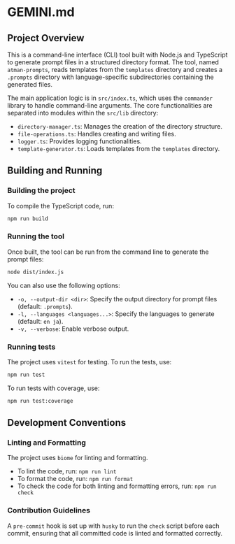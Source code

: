 # GEMINI.md

## Project Overview

This is a command-line interface (CLI) tool built with Node.js and TypeScript to generate prompt files in a structured directory format. The tool, named `atman-prompts`, reads templates from the `templates` directory and creates a `.prompts` directory with language-specific subdirectories containing the generated files.

The main application logic is in `src/index.ts`, which uses the `commander` library to handle command-line arguments. The core functionalities are separated into modules within the `src/lib` directory:

*   `directory-manager.ts`: Manages the creation of the directory structure.
*   `file-operations.ts`: Handles creating and writing files.
*   `logger.ts`: Provides logging functionalities.
*   `template-generator.ts`: Loads templates from the `templates` directory.

## Building and Running

### Building the project

To compile the TypeScript code, run:

```bash
npm run build
```

### Running the tool

Once built, the tool can be run from the command line to generate the prompt files:

```bash
node dist/index.js
```

You can also use the following options:

*   `-o, --output-dir <dir>`: Specify the output directory for prompt files (default: `.prompts`).
*   `-l, --languages <languages...>`: Specify the languages to generate (default: `en ja`).
*   `-v, --verbose`: Enable verbose output.

### Running tests

The project uses `vitest` for testing. To run the tests, use:

```bash
npm run test
```

To run tests with coverage, use:

```bash
npm run test:coverage
```

## Development Conventions

### Linting and Formatting

The project uses `biome` for linting and formatting.

*   To lint the code, run: `npm run lint`
*   To format the code, run: `npm run format`
*   To check the code for both linting and formatting errors, run: `npm run check`

### Contribution Guidelines

A `pre-commit` hook is set up with `husky` to run the `check` script before each commit, ensuring that all committed code is linted and formatted correctly.
